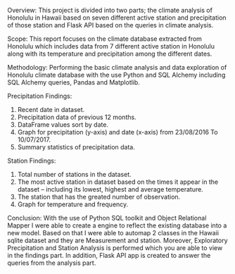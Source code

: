 Overview:
This project is divided into two parts; the climate analysis of Honolulu in Hawaii based on seven different active station and precipitation of those station and  Flask API based on the queries in climate analysis. 

Scope: 
This report focuses on the climate database extracted from Honolulu which includes data from 7 different active station in Honolulu along with its temperature and precipitation among the different dates.

Methodology:
Performing the basic climate analysis and data exploration of Honolulu climate database with the use Python and SQL Alchemy including SQL Alchemy queries, Pandas and Matplotlib.    

Precipitation Findings:
1.	Recent date in dataset.
2.	Precipitation data of previous 12 months.
3.	DataFrame values sort by date. 
4.	Graph for precipitation (y-axis) and date (x-axis) from 23/08/2016 To 10/07/2017.   
5.	Summary statistics of precipitation data.

Station Findings:
1.	Total number of stations in the dataset. 
2.	The most active station in dataset based on the times it appear in the dataset – including its lowest, highest and average temperature.
3.	The station that has the greated number of observation. 
4.	Graph for temperature and frequency. 

Conclusion: 
With the use of Python SQL toolkit and Object Relational Mapper I were able to create a engine to reflect the existing database into a new model. Based on that I were able to automap 2 classes in the Hawaii sqlite dataset and they are Measurement and station. Moreover, Exploratory Precipitation and Station Analysis is performed which you are able to view in the findings part. In addition, Flask API app is created to answer the queries from the analysis part. 
